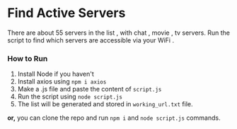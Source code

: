 # Find Active Servers

There are about 55 servers in the list , with chat , movie , tv servers. Run the script to find which servers are accessible via your WiFi .

### How to Run 
1. Install Node if you haven't
2. Install axios using ```npm i axios```
3. Make a .js file and paste the content of ```script.js```
4. Run the script using ```node script.js```
5. The list will be generated and stored in ```working_url.txt``` file.

**or,** you can clone the repo and run ```npm i``` and ```node script.js``` commands.
